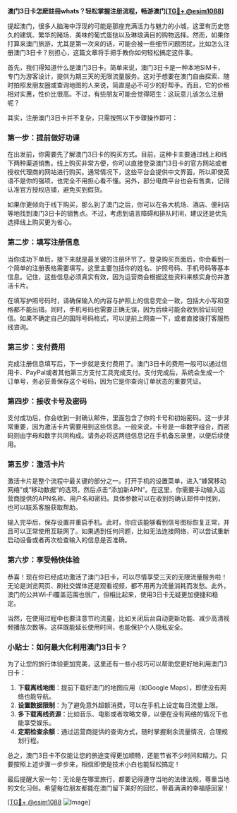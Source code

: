 **澳门3日卡怎麽註冊whats？轻松掌握注册流程，畅游澳门[[TG💪+ @esim1088](https://t.me/s/esim1088)]**

提起澳门，很多人脑海中浮现的可能是那座充满活力与魅力的小城，这里有历史悠久的建筑、繁华的赌场、美味的葡式蛋挞以及琳琅满目的购物选择。然而，如果你打算来澳门旅游，尤其是第一次来的话，可能会被一些细节问题困扰，比如怎么注册澳门3日卡？别担心，这篇文章将手把手教你如何轻松搞定这件事。

首先，我们得知道什么是澳门3日卡。简单来说，澳门3日卡是一种本地SIM卡，专门为游客设计，提供为期三天的无限流量服务。这对于想要在澳门自由探索、随时拍照发朋友圈或查询地图的人来说，简直是必不可少的好帮手。而且，它的价格相对实惠，性价比很高。不过，有些朋友可能会觉得陌生：这玩意儿该怎么注册呢？

其实，注册澳门3日卡并不复杂，只需按照以下步骤操作即可：

### 第一步：提前做好功课

在出发前，你需要先了解澳门3日卡的购买方式。目前，这种卡主要通过线上和线下两种渠道销售。线上购买非常方便，你可以直接登录澳门3日卡的官方网站或者授权代理商的网站进行购买。通常情况下，这些平台会提供中文界面，所以即使英语不是你的强项，也完全不用担心看不懂。另外，部分电商平台也会有售卖，记得认准官方授权店铺，避免买到假货。

如果你更倾向于线下购买，那么到了澳门之后，你可以在各大机场、酒店、便利店等地找到澳门3日卡的销售点。不过，考虑到语言障碍和排队时间，建议还是优先选择线上购买更为省心。

### 第二步：填写注册信息

当你成功下单后，接下来就是最关键的注册环节了。登录购买页面后，你会看到一个简单的注册表格需要填写。这里主要包括你的姓名、护照号码、手机号码等基本信息。记住，这些信息必须真实有效，因为运营商会根据这些资料来核实身份并激活卡片。

在填写护照号码时，请确保输入的内容与护照上的信息完全一致，包括大小写和空格都不能出错。同时，手机号码也需要正确无误，因为后续可能会收到验证码短信。如果不确定自己的国际号码格式，可以提前上网查一下，或者直接拨打客服热线咨询。

### 第三步：支付费用

完成注册信息填写后，下一步就是支付费用了。澳门3日卡的费用一般可以通过信用卡、PayPal或者其他第三方支付工具完成支付。支付完成后，系统会生成一个订单号，务必妥善保存这个号码，因为它是你查询订单状态的重要凭证。

### 第四步：接收卡号及密码

支付成功后，你会收到一封确认邮件，里面包含了你的卡号和初始密码。这一步非常重要，因为激活卡片需要用到这些信息。一般来说，卡号是一串数字组合，而密码则由字母和数字共同构成。请务必将这两组信息记在手机备忘录里，以便后续使用。

### 第五步：激活卡片

激活卡片是整个流程中最关键的部分之一。打开手机的设置菜单，进入“蜂窝移动网络”或“移动数据”的选项，然后点击“添加新APN”。在这里，你需要手动输入运营商提供的APN名称、用户名和密码。具体参数可以在收到的确认邮件中找到，也可以联系客服获取帮助。

输入完毕后，保存设置并重启手机。此时，你应该能够看到信号图标恢复正常，并且可以正常使用互联网了。如果遇到任何问题，比如无法连接网络，可以尝试重新启动设备或者再次检查输入的信息是否准确。

### 第六步：享受畅快体验

恭喜！现在你已经成功激活了澳门3日卡，可以尽情享受三天的无限流量服务啦！无论是浏览网页、刷社交媒体还是观看视频，都不用再为流量消耗而发愁。此外，澳门的公共Wi-Fi覆盖范围也很广，但相比起来，使用3日卡无疑更加便捷和稳定。

当然，在使用过程中也要注意节约流量，比如关闭后台自动更新功能、减少高清视频播放次数等。这样既能延长使用时间，也能保护个人隐私安全。

### 小贴士：如何最大化利用澳门3日卡？

为了让您的旅行体验更加完美，这里还有一些小技巧可以帮助您更好地利用澳门3日卡：

1. **下载离线地图**：提前下载好澳门的地图应用（如Google Maps），即使没有网络也能导航。
2. **设置数据限制**：为了避免意外超额消费，可以在手机上设定每日流量上限。
3. **多下载离线资源**：比如音乐、电影或者攻略文章，以便在没有网络的情况下也能享受娱乐。
4. **定期检查余额**：通过运营商提供的查询方式，随时掌握剩余流量情况，合理规划行程。

总之，澳门3日卡不仅能让您的旅途变得更加顺畅，还能节省不少时间和精力。只要按照上述步骤一步步来，相信即使是技术小白也能轻松搞定！

最后提醒大家一句：无论是在哪里旅行，都要记得遵守当地的法律法规，尊重当地的文化习俗。希望每位朋友都能在澳门留下美好的回忆，带着满满的幸福感回家！

[[TG💪+ @esim1088](https://t.me/s/esim1088) ![Image](https://i.postimg.cc/4NQfJmqS/Snipaste-2025-05-13-00-14-12.png)]